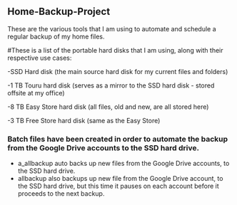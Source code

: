 ## Home-Backup-Project
These are the various tools that I am using to automate and schedule a regular backup of my home files.

#These is a list of the portable hard disks that I am using, along with their respective use cases:

-SSD Hard disk (the main source hard disk for my current files and folders)

-1 TB Touru hard disk (serves as a mirror to the SSD hard disk - stored offsite at my office)

-8 TB Easy Store hard disk (all files, old and new, are all stored here)

-3 TB Free Store hard disk (same as the Easy Store)


### Batch files have been created in order to automate the backup from the Google Drive accounts to the SSD hard drive.
  - a_allbackup auto backs up new files from the Google Drive accounts, to the SSD hard drive.
  - allbackup also backups up new file from the Google Drive account, to the SSD hard drive, but this time it pauses on each account before it proceeds to the next backup.

